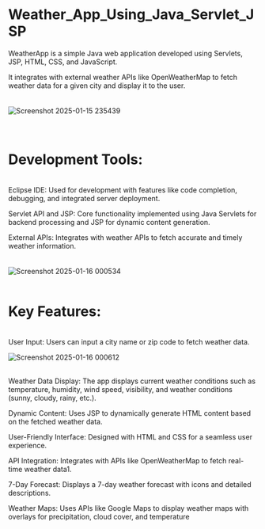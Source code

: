 # Weather_App_Using_Java_Servlet_JSP
WeatherApp is a simple Java web application developed using Servlets, JSP, HTML, CSS, and JavaScript. 

It integrates with external weather APIs like OpenWeatherMap to fetch weather data for a given city and display it to the user.
<br>
<br>
<br>
![Screenshot 2025-01-15 235439](https://github.com/user-attachments/assets/791dc14a-f079-4d8b-bf46-ae29400b2069)
<br>
<br>
<br>
# Development Tools:
<br>
Eclipse IDE: Used for development with features like code completion, debugging, and integrated server deployment.

Servlet API and JSP: Core functionality implemented using Java Servlets for backend processing and JSP for dynamic content generation.

External APIs: Integrates with weather APIs to fetch accurate and timely weather information.
<br>
<br>
<br>
![Screenshot 2025-01-16 000534](https://github.com/user-attachments/assets/8867e7ce-9b37-490a-a255-d5d47f0334c4)
<br>
<br>
# Key Features:
<br>
User Input: Users can input a city name or zip code to fetch weather data.

![Screenshot 2025-01-16 000612](https://github.com/user-attachments/assets/b019da1f-5788-429f-9921-7466fc16d0a8)

<br>
Weather Data Display: The app displays current weather conditions such as temperature, humidity, wind speed, visibility, and weather conditions (sunny, cloudy, rainy, etc.).

Dynamic Content: Uses JSP to dynamically generate HTML content based on the fetched weather data.

User-Friendly Interface: Designed with HTML and CSS for a seamless user experience.

API Integration: Integrates with APIs like OpenWeatherMap to fetch real-time weather data1.

7-Day Forecast: Displays a 7-day weather forecast with icons and detailed descriptions.

Weather Maps: Uses APIs like Google Maps to display weather maps with overlays for precipitation, cloud cover, and temperature
